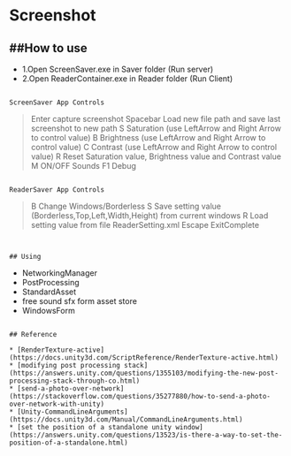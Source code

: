 # Screenshot

##How to use
---
* 1.Open ScreenSaver.exe in Saver folder (Run server)
* 2.Open ReaderContainer.exe in Reader folder (Run Client)
```

ScreenSaver App Controls
```
>Enter		capture screenshot
>Spacebar	Load new file path and save last screenshot to new path
>S		Saturation (use LeftArrow and Right Arrow to control value)
>B		Brightness (use LeftArrow and Right Arrow to control value)
>C   		Contrast (use LeftArrow and Right Arrow to control value)
>R		Reset Saturation value, Brightness value and Contrast value
>M		ON/OFF Sounds
>F1		Debug
```

ReaderSaver App Controls
```
>B		Change Windows/Borderless
>S		Save setting value (Borderless,Top,Left,Width,Height) from current windows 
>R		Load setting value from file ReaderSetting.xml 
>Escape		ExitComplete
```


## Using

```
* NetworkingManager
* PostProcessing
* StandardAsset
* free sound sfx form asset store
* WindowsForm
```

## Reference

* [RenderTexture-active](https://docs.unity3d.com/ScriptReference/RenderTexture-active.html)
* [modifying post processing stack](https://answers.unity.com/questions/1355103/modifying-the-new-post-processing-stack-through-co.html)
* [send-a-photo-over-network](https://stackoverflow.com/questions/35277880/how-to-send-a-photo-over-network-with-unity)
* [Unity-CommandLineArguments](https://docs.unity3d.com/Manual/CommandLineArguments.html)
* [set the position of a standalone unity window](https://answers.unity.com/questions/13523/is-there-a-way-to-set-the-position-of-a-standalone.html)

